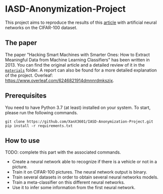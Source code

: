 # IASD-Anonymization-Project
This project aims to reproduce the results of this [article](https://arxiv.org/abs/1306.4447) with artificial neural networks on the CIFAR-100 dataset.

## The paper
The paper "Hacking Smart Machines with Smarter Ones: How to Extract Meaningful Data from Machine Learning Classifiers" has been written in 2013. You can find the original article and a detailed review of it in the [`materials`](./materials) folder. A report can also be found for a more detailed explanation of the project. Overleaf: https://www.overleaf.com/6246821914dmnnrdmkszjx.

## Prerequisites
You need to have Python 3.7 (at least) installed on your system. To start, please run the following commands.

```shell
git clone https://github.com/XanX3601/IASD-Anonymization-Project.git
pip install -r requirements.txt
```

## How to use
TODO: complete this part with the associated commands.
* Create a neural network able to recognize if there is a vehicle or not in a picture.
* Train it on CIFAR-100 pictures. The neural network output is binary.
* Train several datasets in order to obtain several neural networks models.
* Train a meta-classifier on this different neural networks.
* Use it to infer some information from the first neural network.
